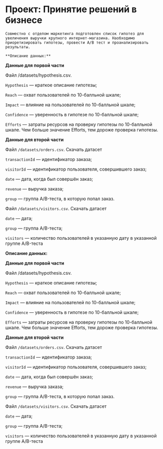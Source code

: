# Проект: Принятие решений в бизнесе

    Совместно с отделом маркетинга подготовлен список гипотез для увеличения выручки крупного интернет-магазина. Наобходимо приоретизировать гипотезы, провести A/B тест и проанализировать результаты.

    **Описание данных:**

**Данные для порвой части**

Файл /datasets/hypothesis.csv. 

``Hypothesis`` — краткое описание гипотезы;

``Reach`` — охват пользователей по 10-балльной шкале;

``Impact`` — влияние на пользователей по 10-балльной шкале;

``Confidence`` — уверенность в гипотезе по 10-балльной шкале;

``Efforts`` — затраты ресурсов на проверку гипотезы по 10-балльной шкале. Чем больше значение Efforts, тем дороже проверка гипотезы.

**Данные для второй части**

Файл ``/datasets/orders.csv``. Скачать датасет

``transactionId`` — идентификатор заказа;

``visitorId`` — идентификатор пользователя, совершившего заказ;

``date`` — дата, когда был совершён заказ;

``revenue`` — выручка заказа;

``group`` — группа A/B-теста, в которую попал заказ.

Файл ``/datasets/visitors.csv``. Скачать датасет

``date`` — дата;

``group`` — группа A/B-теста;

``visitors`` — количество пользователей в указанную дату в указанной группе A/B-теста


**Описание данных:**

**Данные для порвой части**

Файл /datasets/hypothesis.csv. 

``Hypothesis`` — краткое описание гипотезы;

``Reach`` — охват пользователей по 10-балльной шкале;

``Impact`` — влияние на пользователей по 10-балльной шкале;

``Confidence`` — уверенность в гипотезе по 10-балльной шкале;

``Efforts`` — затраты ресурсов на проверку гипотезы по 10-балльной шкале. Чем больше значение Efforts, тем дороже проверка гипотезы.

**Данные для второй части**

Файл ``/datasets/orders.csv``. Скачать датасет

``transactionId`` — идентификатор заказа;

``visitorId`` — идентификатор пользователя, совершившего заказ;

``date`` — дата, когда был совершён заказ;

``revenue`` — выручка заказа;

``group`` — группа A/B-теста, в которую попал заказ.

Файл ``/datasets/visitors.csv``. Скачать датасет

``date`` — дата;

``group`` — группа A/B-теста;

``visitors`` — количество пользователей в указанную дату в указанной группе A/B-теста
